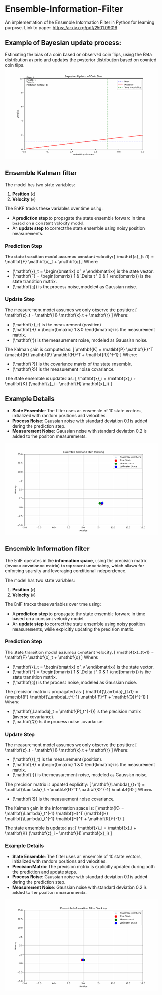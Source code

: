 # Ensemble-Information-Filter
An implementation of he Ensemble Information Filter in Python for learning purpose. Link to paper: https://arxiv.org/pdf/2501.09016

## Example of Bayesian update process:

Estimating the bias of a coin based on observed coin flips, using the Beta distribution as prio and updates 
the posterior distribution based on counted coin flips.
![Bayesion update of coin flip](images/bayesian_update.gif "Bayesion update of coin flip")

## Ensemble Kalman filter

The model has two state variables:
1. **Position** (`x`)
2. **Velocity** (`v`)

The EnKF tracks these variables over time using:
- A **prediction step** to propagate the state ensemble forward in time based on a constant velocity model.
- An **update step** to correct the state ensemble using noisy position measurements.

### Prediction Step
The state transition model assumes constant velocity:
\[
\mathbf{x}_{t+1} = \mathbf{F} \mathbf{x}_t + \mathbf{q}
\]
Where:
- \(\mathbf{x}_t = \begin{bmatrix} x \\ v \end{bmatrix}\) is the state vector.
- \(\mathbf{F} = \begin{bmatrix} 1 & \Delta t \\ 0 & 1 \end{bmatrix}\) is the state transition matrix.
- \(\mathbf{q}\) is the process noise, modeled as Gaussian noise.

### Update Step
The measurement model assumes we only observe the position:
\[
\mathbf{z}_t = \mathbf{H} \mathbf{x}_t + \mathbf{r}
\]
Where:
- \(\mathbf{z}_t\) is the measurement (position).
- \(\mathbf{H} = \begin{bmatrix} 1 & 0 \end{bmatrix}\) is the measurement matrix.
- \(\mathbf{r}\) is the measurement noise, modeled as Gaussian noise.

The Kalman gain is computed as:
\[
\mathbf{K} = \mathbf{P} \mathbf{H}^T (\mathbf{H} \mathbf{P} \mathbf{H}^T + \mathbf{R})^{-1}
\]
Where:
- \(\mathbf{P}\) is the covariance matrix of the state ensemble.
- \(\mathbf{R}\) is the measurement noise covariance.

The state ensemble is updated as:
\[
\mathbf{x}_i = \mathbf{x}_i + \mathbf{K} (\mathbf{z}_i - \mathbf{H} \mathbf{x}_i)
\]

## Example Details

- **State Ensemble**: The filter uses an ensemble of 10 state vectors, initialized with random positions and velocities.
- **Process Noise**: Gaussian noise with standard deviation 0.1 is added during the prediction step.
- **Measurement Noise**: Gaussian noise with standard deviation 0.2 is added to the position measurements.

![Ensemble Kalman filter](images/enkf_tracking.gif "Ensemble Kalman filter")


## Ensemble Information filter

The EnIF operates in the **information space**, using the precision matrix (inverse covariance matrix) to represent uncertainty, which allows for enforcing sparsity and leveraging conditional independence.

The model has two state variables:
1. **Position** (`x`)
2. **Velocity** (`v`)

The EnIF tracks these variables over time using:
- A **prediction step** to propagate the state ensemble forward in time based on a constant velocity model.
- An **update step** to correct the state ensemble using noisy position measurements, while explicitly updating the precision matrix.

### Prediction Step
The state transition model assumes constant velocity:
\[
\mathbf{x}_{t+1} = \mathbf{F} \mathbf{x}_t + \mathbf{q}
\]
Where:
- \(\mathbf{x}_t = \begin{bmatrix} x \\ v \end{bmatrix}\) is the state vector.
- \(\mathbf{F} = \begin{bmatrix} 1 & \Delta t \\ 0 & 1 \end{bmatrix}\) is the state transition matrix.
- \(\mathbf{q}\) is the process noise, modeled as Gaussian noise.

The precision matrix is propagated as:
\[
\mathbf{\Lambda}_{t+1} = (\mathbf{F} \mathbf{\Lambda}_t^{-1} \mathbf{F}^T + \mathbf{Q})^{-1}
\]
Where:
- \(\mathbf{\Lambda}_t = \mathbf{P}_t^{-1}\) is the precision matrix (inverse covariance).
- \(\mathbf{Q}\) is the process noise covariance.

### Update Step
The measurement model assumes we only observe the position:
\[
\mathbf{z}_t = \mathbf{H} \mathbf{x}_t + \mathbf{r}
\]
Where:
- \(\mathbf{z}_t\) is the measurement (position).
- \(\mathbf{H} = \begin{bmatrix} 1 & 0 \end{bmatrix}\) is the measurement matrix.
- \(\mathbf{r}\) is the measurement noise, modeled as Gaussian noise.

The precision matrix is updated explicitly:
\[
\mathbf{\Lambda}_{t+1} = \mathbf{\Lambda}_t + \mathbf{H}^T \mathbf{R}^{-1} \mathbf{H}
\]
Where:
- \(\mathbf{R}\) is the measurement noise covariance.

The Kalman gain in the information space is:
\[
\mathbf{K} = \mathbf{\Lambda}_t^{-1} \mathbf{H}^T (\mathbf{H} \mathbf{\Lambda}_t^{-1} \mathbf{H}^T + \mathbf{R})^{-1}
\]

The state ensemble is updated as:
\[
\mathbf{x}_i = \mathbf{x}_i + \mathbf{K} (\mathbf{z}_i - \mathbf{H} \mathbf{x}_i)
\]

### Example Details

- **State Ensemble**: The filter uses an ensemble of 10 state vectors, initialized with random positions and velocities.
- **Precision Matrix**: The precision matrix is explicitly updated during both the prediction and update steps.
- **Process Noise**: Gaussian noise with standard deviation 0.1 is added during the prediction step.
- **Measurement Noise**: Gaussian noise with standard deviation 0.2 is added to the position measurements.

![Ensemble Kalman filter](images/enif_tracking.gif "Ensemble Kalman filter")